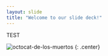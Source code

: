 ```yaml
---
layout: slide
title: "Welcome to our slide deck!"
---
```


TEST

![octocat-de-los-muertos](https://octodex.github.com/images/octocat-de-los-muertos.jpg)
{: .center}
